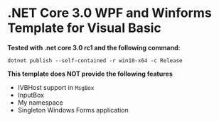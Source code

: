 # .NET Core 3.0 WPF and Winforms Template for Visual Basic

__Tested with .net core 3.0 rc1 and the following command:__

`dotnet publish --self-contained -r win10-x64 -c Release`

__This template does NOT provide the following features__
- IVBHost support in `MsgBox`
- InputBox
- My namespace
- Singleton Windows Forms application
